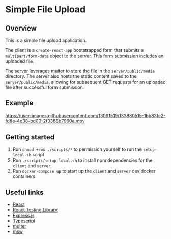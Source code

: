 # Simple File Upload

## Overview

This is a simple file upload application.

The client is a `create-react-app` bootstrapped form that submits a `multipart/form-data` object to the server. This form submission includes an uploaded file.

The server leverages [multer](https://github.com/expressjs/multer) to store the file in the `server/public/media` directory. The server also hosts the static content saved to the `server/public/media`, allowing for subsequent GET requests for an uploaded file after successful form submission.

## Example

https://user-images.githubusercontent.com/13091519/133880515-1bb83fc2-fd8e-4d38-bd00-2f3388b7960a.mov

## Getting started

1. Run `chmod +rwx ./scripts/*` to permission yourself to run the `setup-local.sh` script
2. Run `./scripts/setup-local.sh` to install npm dependencies for the `client` and `server`
3. Run `docker-compose up` to start up the `client` and `server` dev docker containers

## Useful links

* [React](https://reactjs.org/)
* [React Testing Library](https://testing-library.com/docs/react-testing-library/intro/)
* [Express.js](https://expressjs.com/)
* [Typescript](https://www.typescriptlang.org/)
* [multer](https://github.com/expressjs/multer)
* [msw](https://mswjs.io/)
